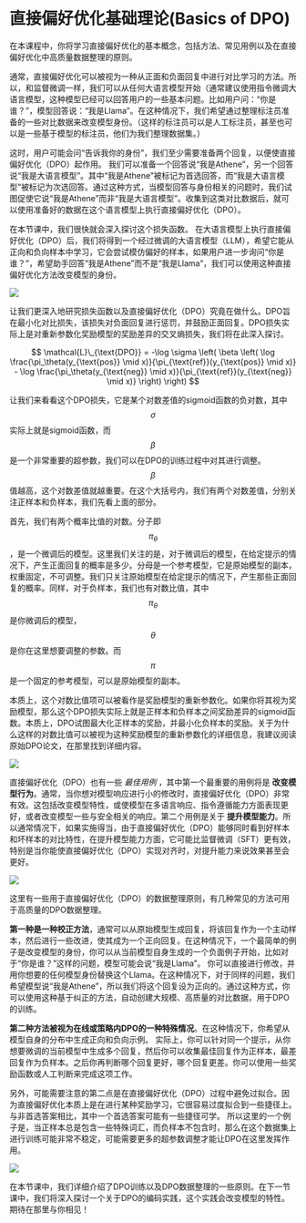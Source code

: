 # 直接偏好优化基础理论(Basics of DPO)


在本课程中，你将学习直接偏好优化的基本概念，包括方法、常见用例以及在直接偏好优化中高质量数据整理的原则。

通常，直接偏好优化可以被视为一种从正面和负面回复中进行对比学习的方法。所以，和监督微调一样，我们可以从任何大语言模型开始（通常建议使用指令微调大语言模型，这种模型已经可以回答用户的一些基本问题。比如用户问：“你是谁？”，模型回答说：“我是Llama”。在这种情况下，我们希望通过整理标注员准备的一些对比数据来改变模型身份。（这样的标注员可以是人工标注员，甚至也可以是一些基于模型的标注员，他们为我们整理数据集。）

这时，用户可能会问“告诉我你的身份”，我们至少需要准备两个回复，以便使直接偏好优化（DPO）起作用。 我们可以准备一个回答说“我是Athene”，另一个回答说“我是大语言模型”。其中“我是Athene”被标记为首选回答，而“我是大语言模型”被标记为次选回答。通过这种方式，当模型回答与身份相关的问题时，我们试图促使它说“我是Athene”而非“我是大语言模型”。收集到这类对比数据后，就可以使用准备好的数据在这个语言模型上执行直接偏好优化（DPO）。

在本节课中，我们很快就会深入探讨这个损失函数。 在大语言模型上执行直接偏好优化（DPO）后，我们将得到一个经过微调的大语言模型（LLM），希望它能从正向和负向样本中学习，它会尝试模仿偏好的样本，如果用户进一步询问“你是谁？”，希望助手回答“我是Athene”而不是“我是Llama”，我们可以使用这种直接偏好优化方法改变模型的身份。 

![](https://i-blog.csdnimg.cn/direct/ef1bd46aa2874273837f31bb03e82590.png)

让我们更深入地研究损失函数以及直接偏好优化（DPO）究竟在做什么。DPO旨在最小化对比损失，该损失对负面回复进行惩罚，并鼓励正面回复。DPO损失实际上是对重新参数化奖励模型的奖励差异的交叉熵损失，我们将在此深入探讨。

$$
\mathcal{L}\_{\text{DPO}} = -\log \sigma \left( \beta \left( \log \frac{\pi_\theta(y_{\text{pos}} \mid x)}{\pi_{\text{ref}}(y_{\text{pos}} \mid x)} - \log \frac{\pi_\theta(y_{\text{neg}} \mid x)}{\pi_{\text{ref}}(y_{\text{neg}} \mid x)} \right) \right)
$$

让我们来看看这个DPO损失，它是某个对数差值的sigmoid函数的负对数，其中 $$\sigma$$ 实际上就是sigmoid函数，而 $$\beta$$ 是一个非常重要的超参数，我们可以在DPO的训练过程中对其进行调整。 $$\beta$$ 值越高，这个对数差值就越重要。在这个大括号内，我们有两个对数差值，分别关注正样本和负样本，我们先看上面的部分。

首先，我们有两个概率比值的对数。分子即 $$\pi_\theta$$ ，是一个微调后的模型。这里我们关注的是，对于微调后的模型，在给定提示的情况下，产生正面回复的概率是多少。分母是一个参考模型，它是原始模型的副本，权重固定，不可调整。我们只关注原始模型在给定提示的情况下，产生那些正面回复的概率。同样，对于负样本，我们也有对数比值，其中 $$\pi_\theta$$ 是你微调后的模型， $$\theta$$ 是你在这里想要调整的参数。而 $$\pi$$ 是一个固定的参考模型，可以是原始模型的副本。

本质上，这个对数比值项可以被看作是奖励模型的重新参数化。如果你将其视为奖励模型，那么这个DPO损失实际上就是正样本和负样本之间奖励差异的sigmoid函数。本质上，DPO试图最大化正样本的奖励，并最小化负样本的奖励。关于为什么这样的对数比值可以被视为这种奖励模型的重新参数化的详细信息，我建议阅读原始DPO论文，在那里找到详细内容。 

![](https://i-blog.csdnimg.cn/direct/1d38b7142aa94a98954133dd17ce097c.png)

直接偏好优化（DPO）也有一些 *最佳用例* ，其中第一个最重要的用例将是 **改变模型行为**。通常，当你想对模型响应进行小的修改时，直接偏好优化（DPO）非常有效。这包括改变模型特性，或使模型在多语言响应、指令遵循能力方面表现更好，或者改变模型一些与安全相关的响应。第二个用例是关于 **提升模型能力**。所以通常情况下，如果实施得当，由于直接偏好优化（DPO）能够同时看到好样本和坏样本的对比特性，在提升模型能力方面，它可能比监督微调（SFT）更有效，特别是当你能使直接偏好优化（DPO）实现对齐时，对提升能力来说效果甚至会更好。

![](https://i-blog.csdnimg.cn/direct/17bbce0493924eb5a6d0203e47f14cd1.png)

这里有一些用于直接偏好优化（DPO）的数据整理原则，有几种常见的方法可用于高质量的DPO数据整理。

**第一种是一种校正方法**，通常可以从原始模型生成回复，将该回复作为一个主动样本，然后进行一些改进，使其成为一个正向回复。在这种情况下，一个最简单的例子是改变模型的身份，你可以从当前模型自身生成的一个负面例子开始，比如对于“你是谁？”这样的问题，模型可能会说“我是Llama”。 你可以直接进行修改，并用你想要的任何模型身份替换这个Llama。在这种情况下，对于同样的问题，我们希望模型说“我是Athene”，所以我们将这个回复设为正向的。通过这种方式，你可以使用这种基于纠正的方法，自动创建大规模、高质量的对比数据，用于DPO的训练。

**第二种方法被视为在线或策略内DPO的一种特殊情况**。在这种情况下，你希望从模型自身的分布中生成正向和负向示例。 实际上，你可以针对同一个提示，从你想要微调的当前模型中生成多个回复，然后你可以收集最佳回复作为正样本，最差回复作为负样本。之后你再判断哪个回复更好，哪个回复更差。你可以使用一些奖励函数或人工判断来完成这项工作。

另外，可能需要注意的第二点是在直接偏好优化（DPO）过程中避免过拟合。因为直接偏好优化本质上是在进行某种奖励学习，它很容易过度拟合到一些捷径上。与非首选答案相比，其中一个首选答案可能有一些捷径可学。 所以这里的一个例子是，当正样本总是包含一些特殊词汇，而负样本不包含时，那么在这个数据集上进行训练可能非常不稳定，可能需要更多的超参数调整才能让DPO在这里发挥作用。

![](https://i-blog.csdnimg.cn/direct/e117c664770e4d05a0609f899ba2cad8.png)

在本节课中，我们详细介绍了DPO训练以及DPO数据整理的一些原则。在下一节课中，我们将深入探讨一个关于DPO的编码实践，这个实践会改变模型的特性。期待在那里与你相见！









